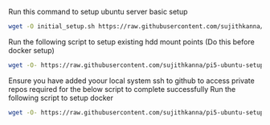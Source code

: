Run this command to setup ubuntu server basic setup
```bash
wget -O initial_setup.sh https://raw.githubusercontent.com/sujithkanna/pi5-ubuntu-setup/refs/heads/main/initial_setup.sh | sudo bash
```

Run the following script to setup existing hdd mount points (Do this before docker setup)
```bash
wget -O- https://raw.githubusercontent.com/sujithkanna/pi5-ubuntu-setup/refs/heads/main/hdd_setup.py | sudo python3
```

Ensure you have added yoour local system ssh to github to access private repos required for the below script to complete successfully
Run the following script to setup docker
```bash
wget -O- https://raw.githubusercontent.com/sujithkanna/pi5-ubuntu-setup/refs/heads/main/docker_setup.py | python3
```
